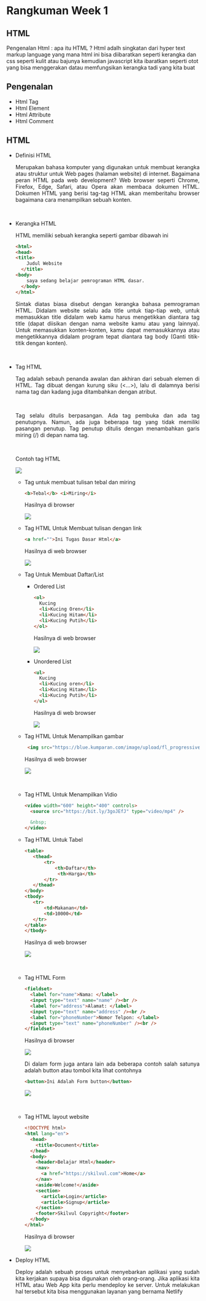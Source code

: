 # **Rangkuman Week 1**

## HTML

Pengenalan Html :
apa itu HTML ?
Html adalh singkatan dari hyper text markup language yang mana html ini bisa diibaratkan seperti kerangka dan css seperti kulit atau bajunya kemudian javascript kita ibaratkan seperti otot yang bisa menggerakan datau memfungsikan kerangka tadi yang kita buat

## Pengenalan

- Html Tag
- Html Element
- Html Attribute
- Html Comment

## HTML

- Definisi HTML

  <div align="justify">Merupakan bahasa komputer yang digunakan untuk membuat kerangka atau struktur untuk Web pages (halaman website) di internet. Bagaimana peran HTML pada web development? Web browser seperti Chrome, Firefox, Edge, Safari, atau Opera akan membaca dokumen HTML. Dokumen HTML yang berisi tag-tag HTML akan memberitahu browser bagaimana cara menampilkan sebuah konten.

&nbsp;

- Kerangka HTML

  HTML memiliki sebuah kerangka seperti gambar dibawah ini

  ```html
  <html>
  <head>
  <title>
      Judul Website
    </title>
  <body>
      saya sedang belajar pemrograman HTML dasar.
    </body>
  </html>
  ```

    <div align="justify">Sintak diatas biasa disebut dengan kerangka bahasa pemrograman HTML. Didalam website selalu ada title untuk tiap-tiap web, untuk memasukkan title didalam web kamu harus mengetikkan diantara tag title (dapat diisikan dengan nama website kamu atau yang lainnya). Untuk memasukkan konten-konten, kamu dapat memasukkannya atau mengetikkannya didalam program tepat diantara tag body (Ganti titik-titik dengan konten).

  &nbsp;

- Tag HTML

  <div align="justify">Tag adalah sebauh penanda awalan dan akhiran dari sebuah elemen di HTML. Tag dibuat dengan kurung siku (<...>), lalu di dalamnya berisi nama tag dan kadang juga ditambahkan dengan atribut.

  &nbsp;

  <div align="justify">Tag selalu ditulis berpasangan. Ada tag pembuka dan ada tag penutupnya. Namun, ada juga beberapa tag yang tidak memiliki pasangan penutup. Tag penutup ditulis dengan menambahkan garis miring (/) di depan nama tag.

  &nbsp;

  Contoh tag HTML
    
    ![](gambar/tebalmiring.png)

  - Tag untuk membuat tulisan tebal dan miring

    ```html
    <b>Tebal</b> <i>Miring</i>
    ```

    Hasilnya di browser

    ![](gambar/tebal-miring.JPG)

  - Tag HTML Untuk Membuat tulisan dengan link

    ```html
    <a href="">Ini Tugas Dasar Html</a>
    ```

    Hasilnya di web browser

    ![](gambar/link1.png)

  - Tag Untuk Membuat Daftar/List

    - Ordered List

      ```html
      <ol>
        Kucing
        <li>Kucing Oren</li>
        <li>Kucing Hitam</li>
        <li>Kucing Putih</li>
      </ol>
      ```

      Hasilnya di web browser

      ![](gambar/ol1.png)

    - Unordered List

      ```html
      <ul>
        Kucing
        <li>Kucing oren</li>
        <li>Kucing Hitam</li>
        <li>Kucing Putih</li>
      </ul>
      ```

      Hasilnya di web browser

      ![](gambar/ul.png)

  - Tag HTML Untuk Menampilkan gambar

    ```html
     <img src="https://blue.kumparan.com/image/upload/fl_progressive,fl_lossy,c_fill,q_auto:best,w_640/v1628240470/photo-1547399300-7613d8f5f8f1_mgldif.jpg" alt="Si \\Gajah"></img>
    ```

    Hasilnya di web browser

    ![](gambar/gambar.png)

    &nbsp;

  - Tag HTML Untuk Menampilkan Vidio

    ```html
    <video width="600" height="400" controls>
      <source src="https://bit.ly/3goJEfJ" type="video/mp4" />

      &nbsp;
    </video>
    ```

  - Tag HTML Untuk Tabel

    ```html
    <table>
       <thead>
           <tr>
               <th>Daftar</th>
                <th>Harga</th>
           </tr>
       </thead>
    </body>
    <tbody>
       <tr>
           <td>Makanan</td>
           <td>10000</td>
       </tr>
    </table>
    </tbody>
    ```

    Hasilnya di web browser

    ![](gambar/tag.png)

    &nbsp;

  - Tag HTML Form

    ```html
    <fieldset>
      <label for="name">Nama: </label>
      <input type="text" name="name" /><br />
      <label for="address">Alamat: </label>
      <input type="text" name="address" /><br />
      <label for="phoneNumber">Nomor Telpon: </label>
      <input type="text" name="phoneNumber" /><br />
    </fieldset>
    ```

    Hasilnya di browser

    ![](gambar/form.png)

    Di dalam form juga antara lain ada beberapa contoh salah satunya adalah button atau tombol kita lihat contohnya

    ```html
    <button>Ini Adalah Form button</button>
    ```

    ![](gambar/button1.png)

    &nbsp;

  - Tag HTML layout website

    ```html
    <!DOCTYPE html>
    <html lang="en">
      <head>
        <title>Document</title>
      </head>
      <body>
        <header>Belajar Html</header>
        <nav>
          <a href="https://skilvul.com">Home</a>
        </nav>
        <aside>Welcome!</aside>
        <section>
          <article>Login</article>
          <article>Signup</article>
        </section>
        <footer>Skilvul Copyright</footer>
      </body>
    </html>
    ```

    Hasilnya di browser

    ![](gambar/layout.png)

- Deploy HTML

  <div align="justify">Deploy adalah sebuah proses untuk menyebarkan aplikasi yang sudah kita kerjakan supaya bisa digunakan oleh orang-orang. Jika aplikasi kita HTML atau Web App kita perlu mendeploy ke server. Untuk melakukan hal tersebut kita bisa menggunakan layanan yang bernama Netlify
